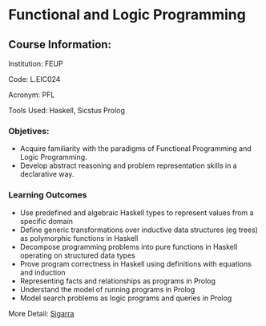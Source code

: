 # Functional and Logic Programming 

## Course Information:
Institution: FEUP

Code: L.EIC024

Acronym: PFL

Tools Used: Haskell, Sicstus Prolog

### Objetives:
- Acquire familiarity with the paradigms of Functional Programming and Logic Programming. 
- Develop abstract reasoning and problem representation skills in a declarative way.

### Learning Outcomes
- Use predefined and algebraic Haskell types to represent values from a specific domain
- Define generic transformations over inductive data structures (eg trees) as polymorphic functions in Haskell
- Decompose programming problems into pure functions in Haskell operating on structured data types
- Prove program correctness in Haskell using definitions with equations and induction
- Representing facts and relationships as programs in Prolog
- Understand the model of running programs in Prolog
- Model search problems as logic programs and queries in Prolog


More Detail: [Sigarra](https://sigarra.up.pt/feup/pt/ucurr_geral.ficha_uc_view?pv_ocorrencia_id=484434)
